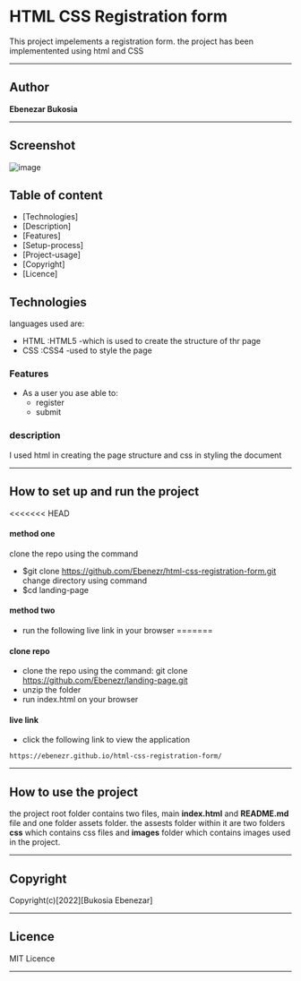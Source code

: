 # HTML CSS Registration form

This project impelements a registration form.
the project has been implementented using html and CSS
***
## Author 

**Ebenezar Bukosia**
***

## Screenshot
![image](/assets/images/)

## Table of content
- [Technologies]
- [Description]
- [Features]
- [Setup-process]
- [Project-usage]
- [Copyright]
- [Licence]

## Technologies

languages used are: 
- HTML :HTML5 -which is used to create the structure of thr page
- CSS :CSS4 -used to style the page

### Features
* As a user you ase able to:
    - register
    - submit
### description
I used html in creating the page structure and css in styling the document
*** 
## How to set up and run the project
<<<<<<< HEAD
#### method one
clone the repo using the command
- $git clone https://github.com/Ebenezr/html-css-registration-form.git
change directory using command
- $cd landing-page

#### method two
 - run the following live link in your browser 
=======
#### clone repo 
* clone the repo using the command: git clone
https://github.com/Ebenezr/landing-page.git
* unzip the folder
* run index.html on your browser 


#### live link
   - click the following link to view the application

    https://ebenezr.github.io/html-css-registration-form/
***
## How to use the project

the project root folder contains two files, main **index.html** and **README.md** file and one folder assets folder. the assests folder within it are two folders **css** which contains css files and **images** folder which contains images used in the project.
***
## Copyright
 Copyright(c)[2022][Bukosia Ebenezar]

***
## Licence

MIT Licence
***
